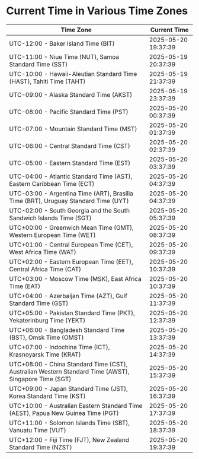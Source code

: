 # Current Time in Various Time Zones

| Time Zone | Current Time |
|-----------|--------------|
| UTC-12:00 - Baker Island Time (BIT) | 2025-05-20 19:37:39 |
| UTC-11:00 - Niue Time (NUT), Samoa Standard Time (SST) | 2025-05-19 20:37:39 |
| UTC-10:00 - Hawaii-Aleutian Standard Time (HAST), Tahiti Time (TAHT) | 2025-05-19 21:37:39 |
| UTC-09:00 - Alaska Standard Time (AKST) | 2025-05-19 23:37:39 |
| UTC-08:00 - Pacific Standard Time (PST) | 2025-05-20 00:37:39 |
| UTC-07:00 - Mountain Standard Time (MST) | 2025-05-20 01:37:39 |
| UTC-06:00 - Central Standard Time (CST) | 2025-05-20 02:37:39 |
| UTC-05:00 - Eastern Standard Time (EST) | 2025-05-20 03:37:39 |
| UTC-04:00 - Atlantic Standard Time (AST), Eastern Caribbean Time (ECT) | 2025-05-20 04:37:39 |
| UTC-03:00 - Argentina Time (ART), Brasília Time (BRT), Uruguay Standard Time (UYT) | 2025-05-20 04:37:39 |
| UTC-02:00 - South Georgia and the South Sandwich Islands Time (SGT) | 2025-05-20 05:37:39 |
| UTC±00:00 - Greenwich Mean Time (GMT), Western European Time (WET) | 2025-05-20 08:37:39 |
| UTC+01:00 - Central European Time (CET), West Africa Time (WAT) | 2025-05-20 09:37:39 |
| UTC+02:00 - Eastern European Time (EET), Central Africa Time (CAT) | 2025-05-20 10:37:39 |
| UTC+03:00 - Moscow Time (MSK), East Africa Time (EAT) | 2025-05-20 10:37:39 |
| UTC+04:00 - Azerbaijan Time (AZT), Gulf Standard Time (GST) | 2025-05-20 11:37:39 |
| UTC+05:00 - Pakistan Standard Time (PKT), Yekaterinburg Time (YEKT) | 2025-05-20 12:37:39 |
| UTC+06:00 - Bangladesh Standard Time (BST), Omsk Time (OMST) | 2025-05-20 13:37:39 |
| UTC+07:00 - Indochina Time (ICT), Krasnoyarsk Time (KRAT) | 2025-05-20 14:37:39 |
| UTC+08:00 - China Standard Time (CST), Australian Western Standard Time (AWST), Singapore Time (SGT) | 2025-05-20 15:37:39 |
| UTC+09:00 - Japan Standard Time (JST), Korea Standard Time (KST) | 2025-05-20 16:37:39 |
| UTC+10:00 - Australian Eastern Standard Time (AEST), Papua New Guinea Time (PGT) | 2025-05-20 17:37:39 |
| UTC+11:00 - Solomon Islands Time (SBT), Vanuatu Time (VUT) | 2025-05-20 18:37:39 |
| UTC+12:00 - Fiji Time (FJT), New Zealand Standard Time (NZST) | 2025-05-20 19:37:39 |
